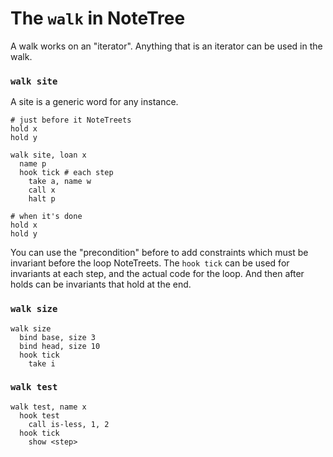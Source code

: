 # The `walk` in NoteTree

A walk works on an "iterator". Anything that is an iterator can be used
in the walk.

### `walk site`

A site is a generic word for any instance.

```
# just before it NoteTreets
hold x
hold y

walk site, loan x
  name p
  hook tick # each step
    take a, name w
    call x
    halt p

# when it's done
hold x
hold y
```

You can use the "precondition" before to add constraints which must be
invariant before the loop NoteTreets. The `hook tick` can be used for
invariants at each step, and the actual code for the loop. And then
after holds can be invariants that hold at the end.

### `walk size`

```
walk size
  bind base, size 3
  bind head, size 10
  hook tick
    take i
```

### `walk test`

```
walk test, name x
  hook test
    call is-less, 1, 2
  hook tick
    show <step>
```
